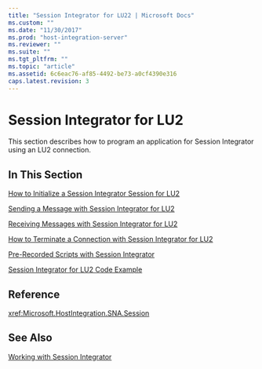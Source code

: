 ```yaml
---
title: "Session Integrator for LU22 | Microsoft Docs"
ms.custom: ""
ms.date: "11/30/2017"
ms.prod: "host-integration-server"
ms.reviewer: ""
ms.suite: ""
ms.tgt_pltfrm: ""
ms.topic: "article"
ms.assetid: 6c6eac76-af85-4492-be73-a0cf4390e316
caps.latest.revision: 3
---
```

# Session Integrator for LU2
This section describes how to program an application for Session Integrator using an LU2 connection.  
  
## In This Section  
 [How to Initialize a Session Integrator Session for LU2](../HIS2010/how-to-initialize-a-session-integrator-session-for-lu22.md)  
  
 [Sending a Message with Session Integrator for LU2](../HIS2010/sending-a-message-with-session-integrator-for-lu22.md)  
  
 [Receiving Messages with Session Integrator for LU2](../HIS2010/receiving-messages-with-session-integrator-for-lu21.md)  
  
 [How to Terminate a Connection with Session Integrator for LU2](../HIS2010/how-to-terminate-a-connection-with-session-integrator-for-lu21.md)  
  
 [Pre-Recorded Scripts with Session Integrator](../HIS2010/pre-recorded-scripts-with-session-integrator2.md)  
  
 [Session Integrator for LU2 Code Example](../HIS2010/session-integrator-for-lu2-code-example1.md)  
  
## Reference  
 <xref:Microsoft.HostIntegration.SNA.Session>  
  
## See Also  
 [Working with Session Integrator](../HIS2010/working-with-session-integrator2.md)